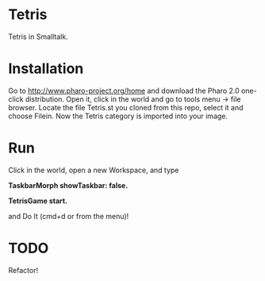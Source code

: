 Tetris
======

Tetris in Smalltalk.

Installation
======

Go to http://www.pharo-project.org/home and download the Pharo 2.0 one-click distribution.
Open it, click in the world and go to tools menu -> file browser.
Locate the file Tetris.st you cloned from this repo, select it and choose Filein.
Now the Tetris category is imported into your image.

Run
======

Click in the world, open a new Workspace, and type

**TaskbarMorph showTaskbar: false.**

**TetrisGame start.**

and Do It (cmd+d or from the menu)!

TODO
======

Refactor!